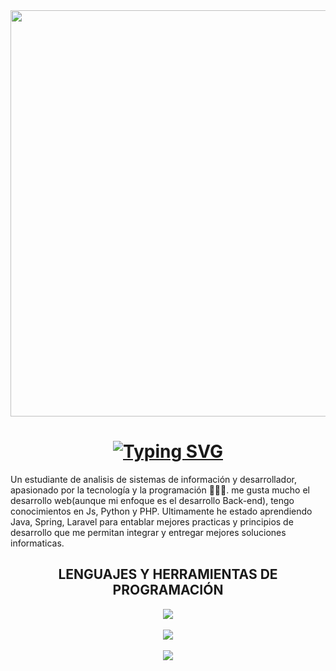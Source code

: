 <div id="header" align="center">
  <img src="https://i.postimg.cc/3xnkxXwL/Logo.png" width="650"/>
  <h1 align="center"><a href="https://git.io/typing-svg"><img src="https://readme-typing-svg.demolab.com?     font=Fira+Code&weight=200&size=20&pause=1000&width=435&lines=%C2%A1HOLA+CODERS%2C+SOY+RICHARD+RAMIREZ+Y+BIENVENIDOS+A+MI+GITHUB!" alt="Typing SVG" /></a></h1>
</div>

  Un estudiante de analisis de sistemas de información y desarrollador, apasionado por la tecnología y la programación 👨🏻‍💻. 
  me gusta mucho el desarrollo web(aunque mi enfoque es el desarrollo Back-end), tengo conocimientos en Js, Python y PHP. Ultimamente he estado aprendiendo Java, Spring,   Laravel para entablar mejores practicas y principios de desarrollo que me permitan integrar y entregar mejores soluciones informaticas.

<div align="center">
  <h2> LENGUAJES Y HERRAMIENTAS DE PROGRAMACIÓN </h2>
  <img src="https://skillicons.dev/icons?i=html,css,js,java,py,php,nodejs,bootstrap,laravel,spring,mysql,git,postman," />
</div>

<div align="center" margin="15">
  <br>
  <img src="https://streak-stats.demolab.com?user=RDRACHIR&theme=dark&locale=es" />
  <br><br>
  <img src="https://github-readme-stats.vercel.app/api/top-langs/?username=RDRACHIR&theme=dark&layout=compact" />
</div>
